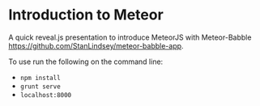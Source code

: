 Introduction to Meteor
======================

A quick reveal.js presentation to introduce MeteorJS with Meteor-Babble  
https://github.com/StanLindsey/meteor-babble-app.

To use run the following on the command line:
- `npm install`
- `grunt serve`
- `localhost:8000`